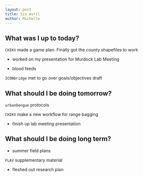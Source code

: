 ```yaml
---
layout: post
title: Six Avril
author: Michelle
---
```


## What was I up to today?

`CHIKV` made a game plan. Finally got the county shapefiles to work

* worked on my presentation for Murdock Lab Meeting

* blood feeds

`ICONbridge` met to go over goals/objectives draft

## What should I be doing tomorrow?

`urbanDengue` protocols

`CHIKV` make a new workflow for range bagging

* finish up lab meeting presentation

## What should I be doing long term?

* summer field plans

`FLAV` supplementary material

* fleshed out research plan

<i class="fa fa-code" style="color:pink"> </i>




